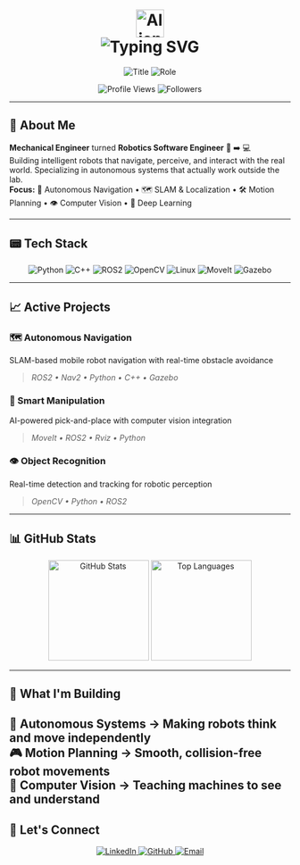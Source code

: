 <h1 align="center">
  <img src="https://raw.githubusercontent.com/Tarikul-Islam-Anik/Animated-Fluent-Emojis/master/Emojis/Smilies/Alien.png" alt="Alien" width="50" height="50" />
  <br/>
  <img src="https://readme-typing-svg.herokuapp.com?font=Orbitron&size=35&duration=2500&pause=800&color=005F73&center=true&vCenter=true&width=600&height=70&lines=Aung+Kaung+Myat&animation=wave" alt="Typing SVG" />
</h1>
<p align="center">
  <img src="https://img.shields.io/badge/Robotics_Software_Engineer-008080?style=for-the-badge&logo=robot&logoColor=white" alt="Title" />
  <img src="https://img.shields.io/badge/AI_Enthusiast-008080?style=for-the-badge&logo=microchip&logoColor=white" alt="Role" />
</p>
<p align="center">
  <img src="https://komarev.com/ghpvc/?username=AungKaung1928&style=for-the-badge&color=008080&label=Profile+Views" alt="Profile Views" />
  <img src="https://img.shields.io/github/followers/AungKaung1928?style=for-the-badge&color=008080&label=Followers" alt="Followers" />
</p>

---

## 💬 About Me
**Mechanical Engineer** turned **Robotics Software Engineer** 🔧 ➡️  💻  
Building intelligent robots that navigate, perceive, and interact with the real world. Specializing in autonomous systems that actually work outside the lab.  
**Focus:** 🤖 Autonomous Navigation • 🗺️ SLAM & Localization • 🛠️ Motion Planning • 👁️ Computer Vision • 🧠 Deep Learning

---

## 📟 Tech Stack
<p align="center">
  <img src="https://img.shields.io/badge/Python-3776AB?style=for-the-badge&logo=python&logoColor=white" alt="Python" />
  <img src="https://img.shields.io/badge/C++-00599C?style=for-the-badge&logo=c%2B%2B&logoColor=white" alt="C++" />
  <img src="https://img.shields.io/badge/ROS2-22314E?style=for-the-badge&logo=ros&logoColor=white" alt="ROS2" />
  <img src="https://img.shields.io/badge/OpenCV-5C3EE8?style=for-the-badge&logo=opencv&logoColor=white" alt="OpenCV" />
  <img src="https://img.shields.io/badge/Linux-FCC624?style=for-the-badge&logo=linux&logoColor=black" alt="Linux" />
  <img src="https://img.shields.io/badge/MoveIt-FF6B6B?style=for-the-badge&logo=ros&logoColor=white" alt="MoveIt" />
  <img src="https://img.shields.io/badge/Gazebo-4285F4?style=for-the-badge&logo=robotframework&logoColor=white" alt="Gazebo" />
</p>

---

## 📈 Active Projects
### 🗺️ Autonomous Navigation  
SLAM-based mobile robot navigation with real-time obstacle avoidance  
> *ROS2 • Nav2 • Python • C++ • Gazebo*

### 🦾 Smart Manipulation  
AI-powered pick-and-place with computer vision integration  
> *MoveIt • ROS2 •  Rviz •  Python*

### 👁️ Object Recognition  
Real-time detection and tracking for robotic perception  
> *OpenCV • Python • ROS2*

---

## 📊 GitHub Stats
<p align="center">
  <img height="180em" src="https://github-readme-stats.vercel.app/api?username=AungKaung1928&show_icons=true&theme=github_dark&hide_border=true&title_color=58a6ff&icon_color=58a6ff" alt="GitHub Stats" />
  <img height="180em" src="https://github-readme-stats.vercel.app/api/top-langs/?username=AungKaung1928&layout=compact&theme=github_dark&hide_border=true&title_color=58a6ff" alt="Top Languages" />
</p>

---

## 🧠 What I'm Building
**🤖 Autonomous Systems** → Making robots think and move independently  
**🎮 Motion Planning** → Smooth, collision-free robot movements  
**🧬 Computer Vision** → Teaching machines to see and understand  
---

## 🤝 Let's Connect
<p align="center">
  <a href="https://www.linkedin.com/in/aung-kaung-myat-30943a215/" target="_blank">
    <img src="https://img.shields.io/badge/LinkedIn-0A66C2?style=for-the-badge&logo=linkedin&logoColor=white" alt="LinkedIn" />
  </a>
  <a href="https://github.com/AungKaung1928" target="_blank">
    <img src="https://img.shields.io/badge/GitHub-181717?style=for-the-badge&logo=github&logoColor=white" alt="GitHub" />
  </a>
  <a href="mailto:aungkaungmyattt1928@gmail.com" target="_blank">
    <img src="https://img.shields.io/badge/Email-EA4335?style=for-the-badge&logo=gmail&logoColor=white" alt="Email" />
  </a>
</p>
